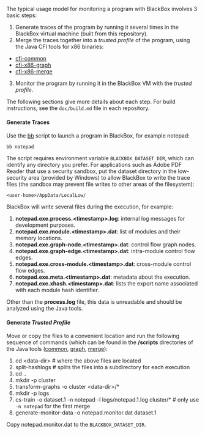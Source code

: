 The typical usage model for monitoring a program with BlackBox involves 3 basic steps:

1. Generate traces of the program by running it several times in the BlackBox virtual machine (built from this repository).
2. Merge the traces together into a *trusted profile* of the program, using the Java CFI tools for x86 binaries:
  * [cfi-common](https://github.com/uci-plrg/cfi-common)
  * [cfi-x86-graph](https://github.com/uci-plrg/cfi-x86-graph)
  * [cfi-x86-merge](https://github.com/uci-plrg/cfi-x86-merge)
3. Monitor the program by running it in the BlackBox VM with the *trusted profile*.

The following sections give more details about each step. For build instructions, see the `doc/build.md` file in each repository.

#### Generate Traces

Use the [bb](clients/blackbox/util/debug/bb) script to launch a program in BlackBox, for example notepad:

    bb notepad
    
The script requires environment variable `BLACKBOX_DATASET_DIR`, which can identify any directory you prefer. For applications such as Adobe PDF Reader that use a security sandbox, put the dataset directory in the low-security area (provided by Windows) to allow BlackBox to write the trace files (the sandbox may prevent file writes to other areas of the filesystem):

    <user-home>/AppData/LocalLow/

BlackBox will write several files during the execution, for example:

1. **notepad.exe.process.\<timestamp\>.log**: internal log messages for development purposes.
2. **notepad.exe.module.\<timestamp\>.dat**: list of modules and their memory locations.
3. **notepad.exe.graph-node.\<timestamp\>.dat**: control flow graph nodes.
3. **notepad.exe.graph-edge.\<timestamp\>.dat**: intra-module control flow edges.
4. **notepad.exe.cross-module.\<timestamp\>.dat**: cross-module control flow edges.
5. **notepad.exe.meta.\<timestamp\>.dat**: metadata about the execution.
6. **notepad.exe.xhash.\<timestamp\>.dat**: lists the export name associated with each module hash identifier.
 
Other than the **process.log** file, this data is unreadable and should be analyzed using the Java tools. 

#### Generate *Trusted Profile* 

Move or copy the files to a convenient location and run the following sequence of commands (which can be found in the **/scripts** directories of the Java tools ([common](https://github.com/uci-plrg/cfi-common/tree/master/scripts), [graph](https://github.com/uci-plrg/cfi-x86-graph/tree/master/scripts), [merge](https://github.com/uci-plrg/cfi-x86-merge/tree/master/scripts)):

1. cd \<data-dir\> # where the above files are located
2. split-hashlogs # splits the files into a subdirectory for each execution
3. cd ..
4. mkdir -p cluster
5. transform-graphs -o cluster \<data-dir\>/*
6. mkdir -p logs
7. cs-train -o dataset.1 -n notepad -l logs/notepad.1.log cluster/* # only use `-n notepad` for the first merge
8. generate-monitor-data -o notepad.monitor.dat dataset.1

Copy notepad.monitor.dat to the `BLACKBOX_DATASET_DIR`.


